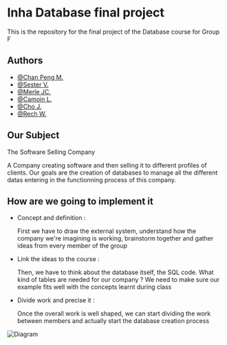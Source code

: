 
# Inha Database final project

This is the repository for the final project of the Database course for Group F


## Authors

- [@Chan Peng M.](https://github.com/maeliech)
- [@Sester V.](https://github.com/VictorSester)
- [@Merle JC.](https://github.com/AlainWalbar)
- [@Camoin L.](https://github.com/CamoinLancelot)
- [@Cho J.](https://github.com/Chojam)
- [@Rech W.](https://github.com/WilliamR312)



## Our Subject
The Software Selling Company

A Company creating software and then selling it to different profiles of clients.
Our goals are the creation of databases to manage all the different datas entering in the functionning process of this company.



## How are we going to implement it 

- Concept and definition :
    
    First we have to draw the external system, understand how the company we're imagining is working, brainstorm together and gather ideas from every member of the group

- Link the ideas to the course :

    Then, we have to think about the database itself, the SQL code. What kind of tables are needed for our company ? We need to make sure our example fits well with the concepts learnt during class

- Divide work and precise it :

    Once the overall work is well shaped, we can start dividing the work between members and actually start the database creation process
 
![Diagram](https://user-images.githubusercontent.com/113513230/205566165-af8279ee-bb1c-4e10-859a-388a3ab381da.png)



